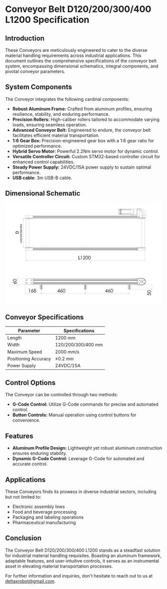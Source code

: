 # Conveyor Belt D120/200/300/400 L1200 Specification

## Introduction
These Conveyors are meticulously engineered to cater to the diverse material handling requirements across industrial applications. This document outlines the comprehensive specifications of the conveyor belt system, encompassing dimensional schematics, integral components, and pivotal conveyor parameters.

## System Components
The Conveyor integrates the following cardinal components:

- **Robust Aluminum Frame:** Crafted from aluminum profiles, ensuring resilience, stability, and enduring performance.
- **Precision Rollers:** High-caliber rollers tailored to accommodate varying loads, ensuring seamless operation.
- **Advanced Conveyor Belt:** Engineered to endure, the conveyor belt facilitates efficient material transportation.
- **1:6 Gear Box:** Precision-engineered gear box with a 1:6 gear ratio for optimized performance.
- **Hybrid Servo Motor:** Powerful 2.2Nm servo motor for dynamic control.
- **Versatile Controller Circuit:** Custom STM32-based controller circuit for enhanced control capabilities.
- **Steady Power Supply:** 24VDC/15A power supply to sustain optimal performance.
- **USB cable**: 3m USB-B cable.

## Dimensional Schematic
![Conveyor Belt D300 L1200 Schematic](https://raw.githubusercontent.com/deltaxrobot/Delta-X-Docs/master/docs/images/Conveyor_Belt_D300_L1200.png)

## Conveyor Specifications

| Parameter                  | Specifications    |
| -------------------------- | ----------------- |
| Length                     | 1200 mm           |
| Width                      | 120/200/300/400 mm|
| Maximum Speed              | 2000 mm/s         |
| Positioning Accuracy       | ±0.2 mm           |
| Power Supply               | 24VDC/15A         |

## Control Options
The Conveyor can be controlled through two methods:

- **G-Code Control:** Utilize G-Code commands for precise and automated control.
- **Button Controls:** Manual operation using control buttons for convenience.

## Features
- **Aluminum Profile Design:** Lightweight yet robust aluminum construction ensures enduring stability.
- **Dynamic G-Code Control:** Leverage G-Code for automated and accurate control.

## Applications
These Conveyors finds its prowess in diverse industrial sectors, including but not limited to:

- Electronic assembly lines
- Food and beverage processing
- Packaging and labeling operations
- Pharmaceutical manufacturing

## Conclusion
The Conveyor Belt D120/200/300/400 L1200 stands as a steadfast solution for industrial material handling requisites. Boasting an aluminum framework, adaptable features, and user-intuitive controls, it serves as an instrumental asset in elevating material transportation processes.

For further information and inquiries, don't hesitate to reach out to us at deltaxrobot@gmail.com.
